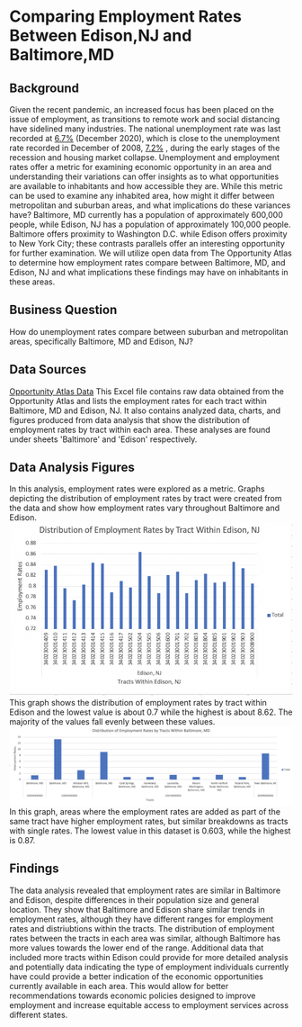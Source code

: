 # Comparing Employment Rates Between Edison,NJ and Baltimore,MD # 


## Background ##
Given the recent pandemic, an increased focus has been placed on the issue of employment, as transitions to remote work and social distancing have sidelined many industries. The national unemployment rate was last recorded at [6.7%](https://www.statista.com/statistics/273909/seasonally-adjusted-monthly-unemployment-rate-in-the-us/) (December 2020), which is close to the unemployment rate recorded in December of 2008, [7.2%](https://www.bls.gov/opub/ted/2009/jan/wk2/art02.htm?view_full) , during the early stages of the recession and housing market collapse. Unemployment and employment rates offer a metric for examining economic opportunity in an area and understanding their variations can offer insights as to what opportunities are available to inhabitants and how accessible they are.
While this metric can be used to examine any inhabited area, how might it differ between metropolitan and suburban areas, and what implications do these variances have? Baltimore, MD currently has a population of approximately 600,000 people, while Edison, NJ has a population of approximately 100,000 people. Baltimore offers proximity to Washington D.C. while Edison offers proximity to New York City; these contrasts parallels offer an interesting opportunity for further examination. We will utilize open data from The Opportunity Atlas to determine how employment rates compare between Baltimore, MD, and Edison, NJ and what implications these findings may have on inhabitants in these areas. 

## Business Question 
How do unemployment rates compare between suburban and metropolitan areas, specifically Baltimore, MD and Edison, NJ?

## Data Sources 
[Opportunity Atlas Data](https://github.com/apate139/comparing-Baltimore-Edison-employment-rates/blob/main/tract_working_rP_gP_pall.csv)
This Excel file contains raw data obtained from the Opportunity Atlas and lists the employment rates for each tract within Baltimore, MD and Edison, NJ. It also contains analyzed data, charts, and figures produced from data analysis that show the distribution of employment rates by tract within each area. These analyses are found under sheets 'Baltimore' and 'Edison' respectively. 

## Data Analysis Figures  
In this analysis, employment rates were explored as a metric. Graphs depicting the distribution of employment rates by tract were created from the data and show how employment rates vary throughout Baltimore and Edison. 
![alt text](https://github.com/apate139/comparing-Baltimore-Edison-employment-rates/blob/main/Screen%20Shot%202021-02-11%20at%206.54.00%20AM.png)
This graph shows the distribution of employment rates by tract within Edison and the lowest value is about 0.7 while the highest is about 8.62. The majority of the values fall evenly between these values. 
![alt text](https://github.com/apate139/comparing-Baltimore-Edison-employment-rates/blob/main/Screen%20Shot%202021-02-11%20at%206.54.20%20AM.png)
In this graph, areas where the employment rates are added as part of the same tract have higher employment rates, but similar breakdowns as tracts with single rates. The lowest value in this dataset is 0.603, while the highest is 0.87. 

## Findings 
The data analysis revealed that employment rates are similar in Baltimore and Edison, despite differences in their population size and general location. They show that Baltimore and Edison share similar trends in employment rates, although they have different ranges for employment rates and distriubtions within the tracts. The distribution of employment rates between the tracts in each area was similar, although Baltimore has more values towards the lower end of the range. Additional data that included more tracts within Edison could provide for more detailed analysis and potentially data indicating the type of employment individuals currently have could provide a better indication of the economic opportunities currently available in each area. This would allow for better recommendations towards economic policies designed to improve employment and increase equitable access to employment services across different states. 
